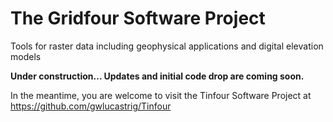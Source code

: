 # The Gridfour Software Project
Tools for raster data including geophysical applications and digital elevation models 

**Under construction... Updates and initial code drop are coming soon.**

In the meantime, you are welcome to visit the Tinfour Software Project at https://github.com/gwlucastrig/Tinfour
